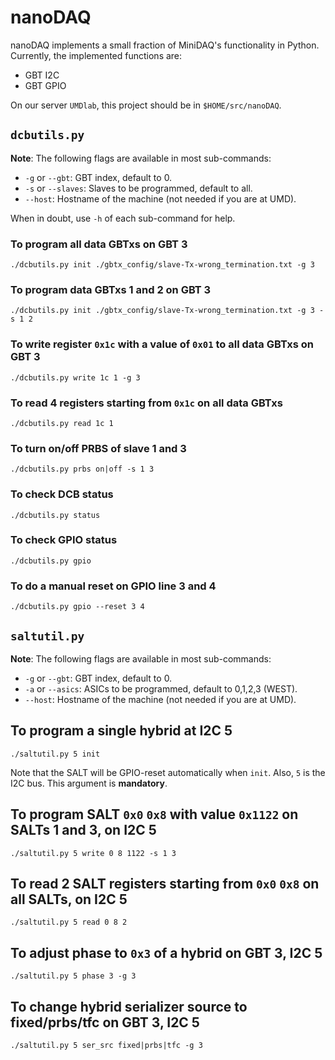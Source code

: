 # nanoDAQ
nanoDAQ implements a small fraction of MiniDAQ's functionality in Python.
Currently, the implemented functions are:

* GBT I2C
* GBT GPIO

On our server `UMDlab`, this project should be in `$HOME/src/nanoDAQ`.


## `dcbutils.py`
**Note**: The following flags are available in most sub-commands:

* `-g` or `--gbt`: GBT index, default to 0.
* `-s` or `--slaves`: Slaves to be programmed, default to all.
* `--host`: Hostname of the machine (not needed if you are at UMD).

When in doubt, use `-h` of each sub-command for help.

### To program all data GBTxs on GBT 3
```
./dcbutils.py init ./gbtx_config/slave-Tx-wrong_termination.txt -g 3
```

### To program data GBTxs 1 and 2 on GBT 3
```
./dcbutils.py init ./gbtx_config/slave-Tx-wrong_termination.txt -g 3 -s 1 2
```

### To write register `0x1c` with a value of `0x01` to all data GBTxs on GBT 3
```
./dcbutils.py write 1c 1 -g 3
```

### To read 4 registers starting from `0x1c` on all data GBTxs
```
./dcbutils.py read 1c 1
```

### To turn on/off PRBS of slave 1 and 3
```
./dcbutils.py prbs on|off -s 1 3
```

### To check DCB status
```
./dcbutils.py status
```

### To check GPIO status
```
./dcbutils.py gpio
```

### To do a manual reset on GPIO line 3 and 4
```
./dcbutils.py gpio --reset 3 4
```


## `saltutil.py`
**Note**: The following flags are available in most sub-commands:

* `-g` or `--gbt`: GBT index, default to 0.
* `-a` or `--asics`: ASICs to be programmed, default to 0,1,2,3 (WEST).
* `--host`: Hostname of the machine (not needed if you are at UMD).

## To program a single hybrid at I2C 5
```
./saltutil.py 5 init
```

Note that the SALT will be GPIO-reset automatically when `init`. Also, `5` is
the I2C bus. This argument is **mandatory**.

## To program SALT `0x0` `0x8` with value `0x1122` on SALTs 1 and 3, on I2C 5
```
./saltutil.py 5 write 0 8 1122 -s 1 3
```

## To read 2 SALT registers starting from `0x0` `0x8` on all SALTs, on I2C 5
```
./saltutil.py 5 read 0 8 2
```

## To adjust phase to `0x3` of a hybrid on GBT 3, I2C 5
```
./saltutil.py 5 phase 3 -g 3
```

## To change hybrid serializer source to fixed/prbs/tfc on GBT 3, I2C 5
```
./saltutil.py 5 ser_src fixed|prbs|tfc -g 3
```
